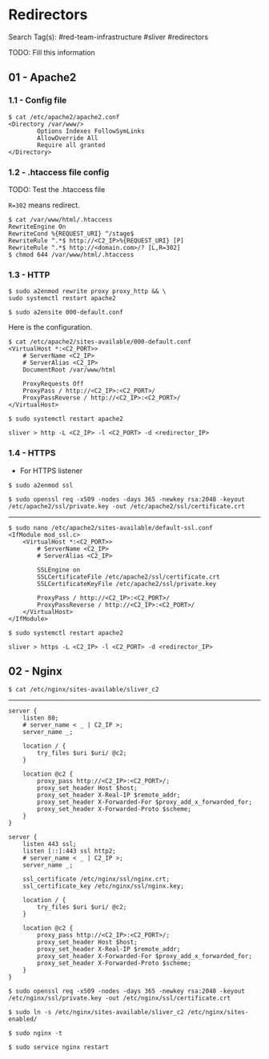 # Redirectors

Search Tag(s): #red-team-infrastructure #sliver #redirectors

TODO: Fill this information

## 01 - Apache2

### 1.1 - Config file

```
$ cat /etc/apache2/apache2.conf
<Directory /var/www/>
		Options Indexes FollowSymLinks
		AllowOverride All
		Require all granted
</Directory>
```

### 1.2 - .htaccess file config

TODO: Test the .htaccess file

`R=302` means redirect.

```
$ cat /var/www/html/.htaccess
RewriteEngine On
RewriteCond %{REQUEST_URI} ^/stage$
RewriteRule ^.*$ http://<C2_IP>%{REQUEST_URI} [P]
RewriteRule ^.*$ http://<domain.com>/? [L,R=302]
$ chmod 644 /var/www/html/.htaccess
```

### 1.3 - HTTP

```
$ sudo a2enmod rewrite proxy proxy_http && \
sudo systemctl restart apache2
```

`$ sudo a2ensite 000-default.conf`

Here is the configuration.

```
$ cat /etc/apache2/sites-available/000-default.conf
<VirtualHost *:<C2_PORT>>
	# ServerName <C2_IP>
	# ServerAlias <C2_IP>
	DocumentRoot /var/www/html

	ProxyRequests Off
	ProxyPass / http://<C2_IP>:<C2_PORT>/
	ProxyPassReverse / http://<C2_IP>:<C2_PORT>/
</VirtualHost>
```

`$ sudo systemctl restart apache2`

`sliver > http -L <C2_IP> -l <C2_PORT> -d <redirector_IP>`

### 1.4 - HTTPS

- For HTTPS listener

```
$ sudo a2enmod ssl

$ sudo openssl req -x509 -nodes -days 365 -newkey rsa:2048 -keyout /etc/apache2/ssl/private.key -out /etc/apache2/ssl/certificate.crt
```

---

```
$ sudo nano /etc/apache2/sites-available/default-ssl.conf
<IfModule mod_ssl.c>
    <VirtualHost *:<C2_PORT>>
        # ServerName <C2_IP>
        # ServerAlias <C2_IP>

        SSLEngine on
        SSLCertificateFile /etc/apache2/ssl/certificate.crt
        SSLCertificateKeyFile /etc/apache2/ssl/private.key

        ProxyPass / http://<C2_IP>:<C2_PORT>/
        ProxyPassReverse / http://<C2_IP>:<C2_PORT>/
    </VirtualHost>
</IfModule>
```

`$ sudo systemctl restart apache2`

`sliver > https -L <C2_IP> -l <C2_PORT> -d <redirector_IP>`

## 02 - Nginx

`$ cat /etc/nginx/sites-available/sliver_c2`

---

```
server {
    listen 80;
    # server_name < _ | C2_IP >;
    server_name _;

    location / {
        try_files $uri $uri/ @c2;
    }

    location @c2 {
        proxy_pass http://<C2_IP>:<C2_PORT>/;
        proxy_set_header Host $host;
        proxy_set_header X-Real-IP $remote_addr;
        proxy_set_header X-Forwarded-For $proxy_add_x_forwarded_for;
        proxy_set_header X-Forwarded-Proto $scheme;
    }
}

server {
    listen 443 ssl;
    listen [::]:443 ssl http2;
    # server_name < _ | C2_IP >;
    server_name _;

    ssl_certificate /etc/nginx/ssl/nginx.crt;
    ssl_certificate_key /etc/nginx/ssl/nginx.key;

    location / {
        try_files $uri $uri/ @c2;
    }

    location @c2 {
        proxy_pass http://<C2_IP>:<C2_PORT>/;
        proxy_set_header Host $host;
        proxy_set_header X-Real-IP $remote_addr;
        proxy_set_header X-Forwarded-For $proxy_add_x_forwarded_for;
        proxy_set_header X-Forwarded-Proto $scheme;
    }
}
```

```
$ sudo openssl req -x509 -nodes -days 365 -newkey rsa:2048 -keyout /etc/nginx/ssl/private.key -out /etc/nginx/ssl/certificate.crt

$ sudo ln -s /etc/nginx/sites-available/sliver_c2 /etc/nginx/sites-enabled/

$ sudo nginx -t

$ sudo service nginx restart
```